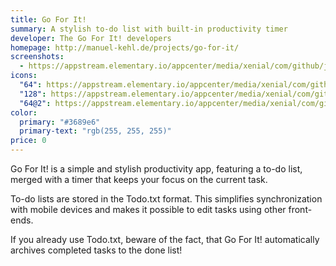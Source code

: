 ```yaml
---
title: Go For It!
summary: A stylish to-do list with built-in productivity timer
developer: The Go For It! developers
homepage: http://manuel-kehl.de/projects/go-for-it/
screenshots:
  - https://appstream.elementary.io/appcenter/media/xenial/com/github/jmoerman.go-for-it.desktop/D7C1770B57F3AC2021E3784B347CA2F9/screenshots/image-1_orig.png
icons:
  "64": https://appstream.elementary.io/appcenter/media/xenial/com/github/jmoerman.go-for-it.desktop/D7C1770B57F3AC2021E3784B347CA2F9/icons/64x64/com.github.jmoerman.go-for-it_com.github.jmoerman.go-for-it.png
  "128": https://appstream.elementary.io/appcenter/media/xenial/com/github/jmoerman.go-for-it.desktop/D7C1770B57F3AC2021E3784B347CA2F9/icons/128x128/com.github.jmoerman.go-for-it_com.github.jmoerman.go-for-it.png
  "64@2": https://appstream.elementary.io/appcenter/media/xenial/com/github/jmoerman.go-for-it.desktop/D7C1770B57F3AC2021E3784B347CA2F9/icons/64x64@2/com.github.jmoerman.go-for-it_com.github.jmoerman.go-for-it.png
color:
  primary: "#3689e6"
  primary-text: "rgb(255, 255, 255)"
price: 0
---
```


<p>Go For It! is a simple and stylish productivity app, featuring a to-do list, merged with a timer that keeps your focus on the current task.</p>
<p>To-do lists are stored in the Todo.txt format. This simplifies synchronization with mobile devices and makes it possible to edit tasks using other front-ends.</p>
<p>If you already use Todo.txt, beware of the fact, that Go For It! automatically archives completed tasks to the done list!</p>
